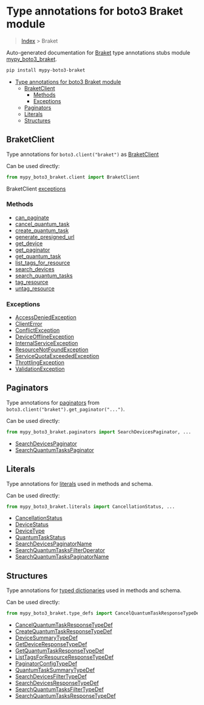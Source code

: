 # Type annotations for boto3 Braket module

> [Index](../README.md) > Braket

Auto-generated documentation for [Braket](https://boto3.amazonaws.com/v1/documentation/api/latest/reference/services/braket.html#Braket)
type annotations stubs module [mypy_boto3_braket](https://pypi.org/project/mypy-boto3-braket/).

```bash
pip install mypy-boto3-braket
```

- [Type annotations for boto3 Braket module](#type-annotations-for-boto3-braket-module)
  - [BraketClient](#braketclient)
    - [Methods](#methods)
    - [Exceptions](#exceptions)
  - [Paginators](#paginators)
  - [Literals](#literals)
  - [Structures](#structures)

## BraketClient

Type annotations for  `boto3.client("braket")` as [BraketClient](./client.md)

Can be used directly:

```python
from mypy_boto3_braket.client import BraketClient
```


BraketClient [exceptions](./client.md#exceptions)



### Methods
- [can_paginate](./client.md#can-paginate)
- [cancel_quantum_task](./client.md#cancel-quantum-task)
- [create_quantum_task](./client.md#create-quantum-task)
- [generate_presigned_url](./client.md#generate-presigned-url)
- [get_device](./client.md#get-device)
- [get_paginator](./client.md#get-paginator)
- [get_quantum_task](./client.md#get-quantum-task)
- [list_tags_for_resource](./client.md#list-tags-for-resource)
- [search_devices](./client.md#search-devices)
- [search_quantum_tasks](./client.md#search-quantum-tasks)
- [tag_resource](./client.md#tag-resource)
- [untag_resource](./client.md#untag-resource)




### Exceptions
- [AccessDeniedException](./client.md#accessdeniedexception)
- [ClientError](./client.md#clienterror)
- [ConflictException](./client.md#conflictexception)
- [DeviceOfflineException](./client.md#deviceofflineexception)
- [InternalServiceException](./client.md#internalserviceexception)
- [ResourceNotFoundException](./client.md#resourcenotfoundexception)
- [ServiceQuotaExceededException](./client.md#servicequotaexceededexception)
- [ThrottlingException](./client.md#throttlingexception)
- [ValidationException](./client.md#validationexception)






## Paginators

Type annotations for [paginators](./paginators.md) from `boto3.client("braket").get_paginator("...")`.

Can be used directly:

```python
from mypy_boto3_braket.paginators import SearchDevicesPaginator, ...
```

- [SearchDevicesPaginator](./paginators.md#searchdevicespaginator)
- [SearchQuantumTasksPaginator](./paginators.md#searchquantumtaskspaginator)






## Literals

Type annotations for [literals](./literals.md) used in methods and schema.

Can be used directly:

```python
from mypy_boto3_braket.literals import CancellationStatus, ...
```

- [CancellationStatus](./literals.md#cancellationstatus)
- [DeviceStatus](./literals.md#devicestatus)
- [DeviceType](./literals.md#devicetype)
- [QuantumTaskStatus](./literals.md#quantumtaskstatus)
- [SearchDevicesPaginatorName](./literals.md#searchdevicespaginatorname)
- [SearchQuantumTasksFilterOperator](./literals.md#searchquantumtasksfilteroperator)
- [SearchQuantumTasksPaginatorName](./literals.md#searchquantumtaskspaginatorname)




## Structures


Type annotations for [typed dictionaries](./type_defs.md) used in methods and schema.

Can be used directly:

```python
from mypy_boto3_braket.type_defs import CancelQuantumTaskResponseTypeDef, ...
```

- [CancelQuantumTaskResponseTypeDef](./type_defs.md#cancelquantumtaskresponsetypedef)
- [CreateQuantumTaskResponseTypeDef](./type_defs.md#createquantumtaskresponsetypedef)
- [DeviceSummaryTypeDef](./type_defs.md#devicesummarytypedef)
- [GetDeviceResponseTypeDef](./type_defs.md#getdeviceresponsetypedef)
- [GetQuantumTaskResponseTypeDef](./type_defs.md#getquantumtaskresponsetypedef)
- [ListTagsForResourceResponseTypeDef](./type_defs.md#listtagsforresourceresponsetypedef)
- [PaginatorConfigTypeDef](./type_defs.md#paginatorconfigtypedef)
- [QuantumTaskSummaryTypeDef](./type_defs.md#quantumtasksummarytypedef)
- [SearchDevicesFilterTypeDef](./type_defs.md#searchdevicesfiltertypedef)
- [SearchDevicesResponseTypeDef](./type_defs.md#searchdevicesresponsetypedef)
- [SearchQuantumTasksFilterTypeDef](./type_defs.md#searchquantumtasksfiltertypedef)
- [SearchQuantumTasksResponseTypeDef](./type_defs.md#searchquantumtasksresponsetypedef)
